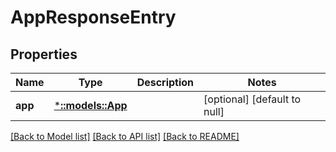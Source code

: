 # AppResponseEntry

## Properties
Name | Type | Description | Notes
------------ | ------------- | ------------- | -------------
**app** | [***::models::App**](App.md) |  | [optional] [default to null]

[[Back to Model list]](../README.md#documentation-for-models) [[Back to API list]](../README.md#documentation-for-api-endpoints) [[Back to README]](../README.md)


